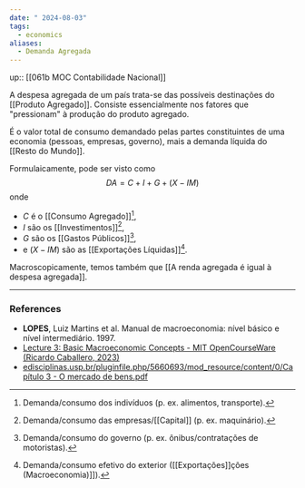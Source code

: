 ```yaml
---
date: " 2024-08-03"
tags:
  - economics
aliases:
  - Demanda Agregada
---
```


up:: [[061b MOC Contabilidade Nacional]]

A despesa agregada de um país trata-se das possíveis destinações do [[Produto Agregado]]. Consiste essencialmente nos fatores que "pressionam" à produção do produto agregado.

É o valor total de consumo demandado pelas partes constituintes de uma economia (pessoas, empresas, governo), mais a demanda líquida do [[Resto do Mundo]]. 

Formulaicamente, pode ser visto como
$$
DA = C + I + G + (X - IM)
$$
onde 
- $C$ é o [[Consumo Agregado]][^1], 
- $I$ são os [[Investimentos]][^2],
- $G$ são os [[Gastos Públicos]][^3], 
- e $(X - IM)$ são as [[Exportações Líquidas]][^4].

Macroscopicamente, temos também que [[A renda agregada é igual à despesa agregada]].



---
### References
- **LOPES**, Luiz Martins et al. Manual de macroeconomia: nível básico e nível intermediário. 1997.
- [Lecture 3: Basic Macroeconomic Concepts - MIT OpenCourseWare (Ricardo Caballero, 2023)](https://www.youtube.com/watch?v=fxrwTj2i_S4&list=PLUl4u3cNGP62EXoZ4B3_Ob7lRRwpGQxkb&index=3)
- [edisciplinas.usp.br/pluginfile.php/5660693/mod\_resource/content/0/Capítulo 3 - O mercado de bens.pdf](https://edisciplinas.usp.br/pluginfile.php/5660693/mod_resource/content/0/Cap%C3%ADtulo%203%20-%20O%20mercado%20de%20bens.pdf)

[^1]: Demanda/consumo dos indivíduos (p. ex. alimentos, transporte).
[^2]: Demanda/consumo das empresas/[[Capital]] (p. ex. maquinário).
[^3]: Demanda/consumo do governo (p. ex. ônibus/contratações de motoristas).
[^4]: Demanda/consumo efetivo do exterior ([[Exportações]]ções (Macroeconomia)]]).
